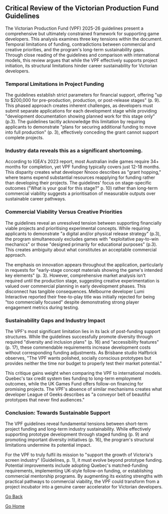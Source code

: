 ## Critical Review of the Victorian Production Fund Guidelines

The Victorian Production Fund (VPF) 2025-26 guidelines present a comprehensive but ultimately constrained framework for supporting game developers. This analysis examines three key tensions within the document. Temporal limitations of funding, contradictions between commercial and creative priorities, and the program's long-term sustainability gaps. Through close reading of the guidelines and comparison with international models, this review argues that while the VPF effectively supports project initiation, its structural limitations hinder career sustainability for Victorian developers.

### Temporal Limitations in Project Funding
The guidelines establish strict parameters for financial support, offering "up to $200,000 for pre-production, production, or post-release stages" (p. 9). This phased approach creates inherent challenges, as developers must submit separate applications for each development stage while providing "development documentation showing planned work for this stage only" (p.3). The guidelines tacitly acknowledge this limitation by requiring applicants to demonstrate "plans for securing additional funding to move into full production" (p. 3), effectively conceding the grant cannot support complete projects.

### Industry data reveals this as a significant shortcoming. 
According to IGEA's 2023 report, most Australian indie games require 34+ months for completion, yet VPF funding typically covers just 12-18 months. This disparity creates what developer Nnooo describes as "grant hopping," where teams expend substantial resources reapplying for funding rather than developing their projects. The guidelines' focus on stage-specific outcomes ("What is your goal for this stage?" p. 10) rather than long-term commercial viability suggests a prioritisation of measurable outputs over sustainable career pathways.

### Commercial Viability Versus Creative Priorities
The guidelines reveal an unresolved tension between supporting financially viable projects and prioritising experimental concepts. While requiring applicants to demonstrate "a digital and/or physical release strategy" (p.3), the program simultaneously excludes games with "exploitative pay-to-win mechanics" or those "designed primarily for educational purposes" (p.3). This creates ambiguity about what constitutes an acceptable commercial approach.

The emphasis on innovation appears throughout the application, particularly in requests for "early-stage concept materials showing the game's intended key elements" (p. 3). However, comprehensive market analysis isn't required until the production stage, suggesting creative experimentation is valued over commercial planning in early development phases. This disconnect has tangible consequences. Melbourne developer Lumi Interactive reported their free-to-play title was initially rejected for being "too commercially focused" despite demonstrating strong player engagement metrics during testing.

### Sustainability Gaps and Industry Impact
The VPF's most significant limitation lies in its lack of post-funding support structures. While the guidelines successfully promote diversity through required "diversity and inclusion plans" (p. 16) and "accessibility features" (p. 17), these commendable requirements increase development costs without corresponding funding adjustments. As Brisbane studio Halfbrick observes, "The VPF wants polished, socially conscious prototypes but provides neither the time nor budget to properly test their market potential."

This critique gains weight when comparing the VPF to international models. Quebec's tax credit system ties funding to long-term employment outcomes, while the UK Games Fund offers follow-on financing for promising projects. The VPF's absence of similar mechanisms creates what developer League of Geeks describes as "a conveyor belt of beautiful prototypes that never find audiences."

### Conclusion: Towards Sustainable Support
The VPF guidelines reveal fundamental tensions between short-term project funding and long-term industry sustainability. While effectively supporting prototype development through staged funding (p. 9) and promoting important diversity initiatives (p. 16), the program's structural limitations undermine its potential impact.

For the VPF to truly fulfil its mission to "support the growth of Victoria's screen industry" (Guidelines, p. 1), it must evolve beyond prototype funding. Potential improvements include adopting Quebec's matched-funding requirements, implementing UK-style follow-on funding, or establishing commercial mentorship programs. By augmenting its existing strengths with practical pathways to commercial viability, the VPF could transform from a project incubator into a genuine career accelerator for Victorian developers.


[Go Back](research_&_article_summaries.md)

[Go Home](README.md)
